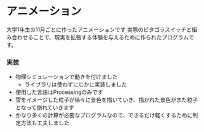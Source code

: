 # アニメーション
大学1年生の11月ごとに作ったアニメーションです
実際のピタゴラスイッチと組み合わせることで、現実を拡張する体験を与えるために作られたプログラムです。
### 実装
- 物理シミュレーションで動きを付けました
    - ライブラリは使わずにじかに実装しました
- 使用した言語はProcessingのみです
- 雪をイメージした粒子が徐々に景色を描いていき、描かれた景色がまた粒子となって崩れていきます
- かなり多くの計算が必要なプログラムなので、できるだけ軽くするために判定方法も工夫しました

